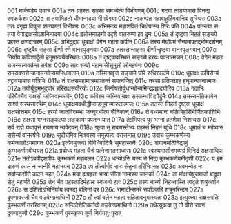 001	मार्कण्डेय उवाच
001a	ततः प्रहस्तः सहसा समभ्येत्य विभीषणम्
001c	गदया ताडयामास विनद्य रणकर्कशः
002a	स तयाभिहतो धीमान्गदया भीमवेगया
002c	नाकम्पत महाबाहुर्हिमवानिव सुस्थिरः
003a	ततः प्रगृह्य विपुलां शतघण्टां विभीषणः
003c	अभिमन्त्र्य महाशक्तिं चिक्षेपास्य शिरः प्रति
004a	पतन्त्या स तया वेगाद्राक्षसोऽशनिनादया
004c	हृतोत्तमाङ्गो ददृशे वातरुग्ण इव द्रुमः
005a	तं दृष्ट्वा निहतं सङ्ख्ये प्रहस्तं क्षणदाचरम्
005c	अभिदुद्राव धूम्राक्षो वेगेन महता कपीन्
006a	तस्य मेघोपमं सैन्यमापतद्भीमदर्शनम्
006c	दृष्ट्वैव सहसा दीर्णा रणे वानरपुङ्गवाः
007a	ततस्तान्सहसा दीर्णान्दृष्ट्वा वानरपुङ्गवान्
007c	निर्याय कपिशार्दूलो हनूमान्पर्यवस्थितः
008a	तं दृष्ट्वावस्थितं सङ्ख्ये हरयः पवनात्मजम्
008c	वेगेन महता राजन्सन्न्यवर्तन्त सर्वशः
009a	ततः शब्दो महानासीत्तुमुलो लोमहर्षणः
009c	रामरावणसैन्यानामन्योन्यमभिधावताम्
010a	तस्मिन्प्रवृत्ते सङ्ग्रामे घोरे रुधिरकर्दमे
010c	धूम्राक्षः कपिसैन्यं तद्द्रावयामास पत्रिभिः
011a	तं राक्षसमहामात्रमापतन्तं सपत्नजित्
011c	तरसा प्रतिजग्राह हनूमान्पवनात्मजः
012a	तयोर्युद्धमभूद्घोरं हरिराक्षसवीरयोः
012c	जिगीषतोर्युधान्योन्यमिन्द्रप्रह्लादयोरिव
013a	गदाभिः परिघैश्चैव राक्षसो जघ्निवान्कपिम्
013c	कपिश्च जघ्निवान्रक्षः सस्कन्धविटपैर्द्रुमैः
014a	ततस्तमतिकायेन साश्वं सरथसारथिम्
014c	धूम्राक्षमवधीद्धीमान्हनूमान्मारुतात्मजः
015a	ततस्तं निहतं दृष्ट्वा धूम्राक्षं राक्षसोत्तमम्
015c	हरयो जातविस्रम्भा जघ्नुरभ्येत्य सैनिकान्
016a	ते वध्यमाना बलिभिर्हरिभिर्जितकाशिभिः
016c	राक्षसा भग्नसङ्कल्पा लङ्कामभ्यपतन्भयात्
017a	तेऽभिपत्य पुरं भग्ना हतशेषा निशाचराः
017c	सर्वं राज्ञे यथावृत्तं रावणाय न्यवेदयन्
018a	श्रुत्वा तु रावणस्तेभ्यः प्रहस्तं निहतं युधि
018c	धूम्राक्षं च महेष्वासं ससैन्यं वानरर्षभैः
019a	सुदीर्घमिव निःश्वस्य समुत्पत्य वरासनात्
019c	उवाच कुम्भकर्णस्य कर्मकालोऽयमागतः
020a	इत्येवमुक्त्वा विविधैर्वादित्रैः सुमहास्वनैः
020c	शयानमतिनिद्रालुं कुम्भकर्णमबोधयत्
021a	प्रबोध्य महता चैनं यत्नेनागतसाध्वसः
021c	स्वस्थमासीनमव्यग्रं विनिद्रं राक्षसाधिपः
021e	ततोऽब्रवीद्दशग्रीवः कुम्भकर्णं महाबलम्
022a	धन्योऽसि यस्य ते निद्रा कुम्भकर्णेयमीदृशी
022c	य इमं दारुणं कालं न जानीषे महाभयम्
023a	एष तीर्त्वार्णवं रामः सेतुना हरिभिः सह
023c	अवमन्येह नः सर्वान्करोति कदनं महत्
024a	मया ह्यपहृता भार्या सीता नामास्य जानकी
024c	तां मोक्षयिषुरायातो बद्ध्वा सेतुं महार्णवे
025a	तेन चैव प्रहस्तादिर्महान्नः स्वजनो हतः
025c	तस्य नान्यो निहन्तास्ति त्वदृते शत्रुकर्शन
026a	स दंशितोऽभिनिर्याय त्वमद्य बलिनां वर
026c	रामादीन्समरे सर्वाञ्जहि शत्रूनरिन्दम
027a	दूषणावरजौ चैव वज्रवेगप्रमाथिनौ
027c	तौ त्वां बलेन महता सहितावनुयास्यतः
028a	इत्युक्त्वा राक्षसपतिः कुम्भकर्णं तरस्विनम्
028c	सन्दिदेशेतिकर्तव्ये वज्रवेगप्रमाथिनौ
029a	तथेत्युक्त्वा तु तौ वीरौ रावणं दूषणानुजौ
029c	कुम्भकर्णं पुरस्कृत्य तूर्णं निर्ययतुः पुरात्
